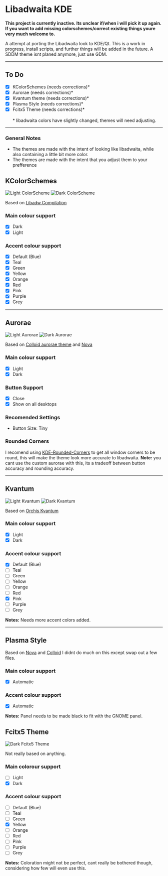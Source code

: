 # Libadwaita KDE 
**This project is currently inactive. Its unclear if/when i will pick it up again. If you want to add missing colorschemes/correct existing things youre very much welcome to.**

A attempt at porting the Libadwaita look to KDE/Qt.
This is a work in progress, install scripts, and further things will be added in the future.
A SDDM theme isnt planed anymore, just use GDM.

---

## To Do
- [x] KColorSchemes (needs corrections)*
- [x] Aurorae (needs corrections)*
- [x] Kvantum theme (needs corrections)*
- [x] Plasma Style (needs corrections)*
- [x] Fcitx5 Theme (needs corrections)* <br> <br>
\* libadwaita colors have slightly changed, themes will need adjusting.
---

### General Notes
- The themes are made with the intent of looking like libadwaita, while also containing a little bit more color.
- The themes are made with the intent that you adjust them to your prefference 

## KColorSchemes
<p>
<img src="Assets/kcolor-light.png" alt="Light ColorScheme">
<img src="Assets/kcolor-dark.png" alt="Dark ColorScheme">
</p>

Based on [Libadw Compilation](https://www.pling.com/p/2175326/)

### Main colour support
- [x] Dark
- [x] Light
### Accent colour support
- [x] Default (Blue)
- [x] Teal
- [x] Green
- [x] Yellow
- [x] Orange
- [x] Red
- [x] Pink
- [x] Purple
- [x] Grey

---

## Aurorae
<p>
<img src="Assets/aurorae-light.png" alt="Light Aurorae">
<img src="Assets/aurorae-dark.png" alt="Dark Aurorae"> 
</p>

Based on [Colloid aurorae theme](https://www.pling.com/p/1738680/) and [Nova](https://www.pling.com/p/1662814/)

### Main colour support
- [x] Light
- [x] Dark
### Button Support
- [x] Close
- [x] Show on all desktops
### Recomended Settings
- Button Size: Tiny

### Rounded Corners
I recomend using [KDE-Rounded-Corners](https://github.com/matinlotfali/KDE-Rounded-Corners) to get all window corners to be round, this will make the theme look more accurate to libadwaita. **Note:** you cant use the custom aurorae with this, its a tradeoff between button accuracy and rounding accuracy.

---

## Kvantum
<p>
<img src="Assets/kvan-light.png" alt="Light Kvantum"> 
<img src="Assets/kvan-dark.png" alt="Dark Kvantum"> 
</p>

Based on [Orchis Kvantum](https://www.pling.com/p/1458909/) 

### Main colour support
- [x] Light
- [x] Dark
### Accent colour support
- [x] Default (Blue)
- [ ] Teal
- [ ] Green
- [ ] Yellow
- [ ] Orange
- [ ] Red
- [x] Pink
- [ ] Purple
- [ ] Grey

**Notes:** Needs more accent colors added.

---

## Plasma Style
Based on [Nova](https://www.pling.com/p/1659120/) and [Colloid](https://www.pling.com/p/1738718/)
I didnt do much on this except swap out a few files.

### Main colour support
- [x] Automatic

### Accent colour support
- [x] Automatic

**Notes:** Panel needs to be made black to fit with the GNOME panel.

## Fcitx5 Theme
<p>
  <img src="Assets/fcitx5-dark.png" alt="Dark Fcitx5 Theme">
</p>
Not really based on anything.
 
### Main colorour support
- [ ] Light
- [x] Dark
 
### Accent colour support
- [ ] Default (Blue)
- [ ] Teal
- [ ] Green
- [x] Yellow
- [ ] Orange
- [ ] Red
- [ ] Pink
- [ ] Purple
- [ ] Grey

**Notes:** Coloration might not be perfect, cant really be bothered though, considering how few will even use this.
